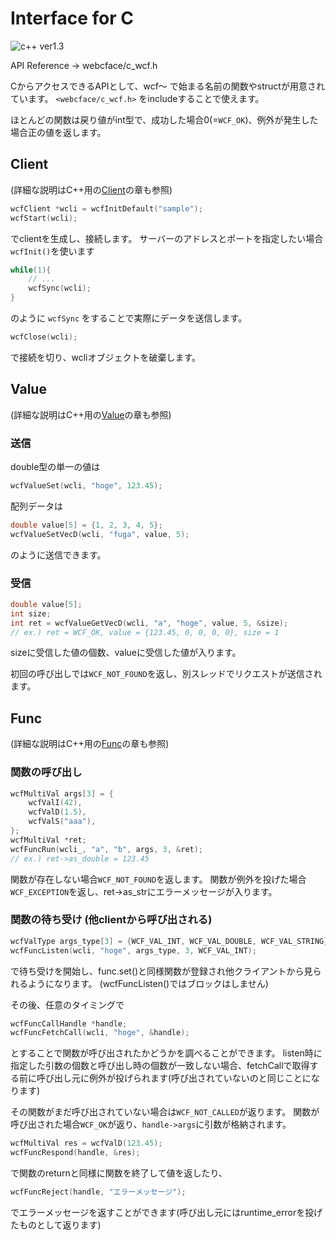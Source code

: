 # Interface for C
![c++ ver1.3](https://img.shields.io/badge/1.3~-00599c?logo=C%2B%2B)

API Reference → webcface/c_wcf.h

CからアクセスできるAPIとして、wcf〜 で始まる名前の関数やstructが用意されています。
`<webcface/c_wcf.h>` をincludeすることで使えます。

ほとんどの関数は戻り値がint型で、成功した場合0(=`WCF_OK`)、例外が発生した場合正の値を返します。

## Client

(詳細な説明はC++用の[Client](01_client.md)の章も参照)

```c
wcfClient *wcli = wcfInitDefault("sample");
wcfStart(wcli);
```
でclientを生成し、接続します。
サーバーのアドレスとポートを指定したい場合`wcfInit()`を使います

```c
while(1){
    // ...
    wcfSync(wcli);
}
```
のように `wcfSync` をすることで実際にデータを送信します。

```c
wcfClose(wcli);
```
で接続を切り、wcliオブジェクトを破棄します。

## Value

(詳細な説明はC++用の[Value](10_value.md)の章も参照)

### 送信

double型の単一の値は
```c
wcfValueSet(wcli, "hoge", 123.45);
```

配列データは
```c
double value[5] = {1, 2, 3, 4, 5};
wcfValueSetVecD(wcli, "fuga", value, 5);
```
のように送信できます。

### 受信

```c
double value[5];
int size;
int ret = wcfValueGetVecD(wcli, "a", "hoge", value, 5, &size);
// ex.) ret = WCF_OK, value = {123.45, 0, 0, 0, 0}, size = 1
```
sizeに受信した値の個数、valueに受信した値が入ります。

初回の呼び出しでは`WCF_NOT_FOUND`を返し、別スレッドでリクエストが送信されます。

## Func

(詳細な説明はC++用の[Func](30_func.md)の章も参照)

### 関数の呼び出し

```c
wcfMultiVal args[3] = {
    wcfValI(42),
    wcfValD(1.5),
    wcfValS("aaa"),
};
wcfMultiVal *ret;
wcfFuncRun(wcli_, "a", "b", args, 3, &ret);
// ex.) ret->as_double = 123.45
```
関数が存在しない場合`WCF_NOT_FOUND`を返します。
関数が例外を投げた場合`WCF_EXCEPTION`を返し、ret->as_strにエラーメッセージが入ります。

### 関数の待ち受け (他clientから呼び出される)

```c
wcfValType args_type[3] = {WCF_VAL_INT, WCF_VAL_DOUBLE, WCF_VAL_STRING};
wcfFuncListen(wcli, "hoge", args_type, 3, WCF_VAL_INT);
```
で待ち受けを開始し、func.set()と同様関数が登録され他クライアントから見られるようになります。
(wcfFuncListen()ではブロックはしません)

その後、任意のタイミングで
```c
wcfFuncCallHandle *handle;
wcfFuncFetchCall(wcli, "hoge", &handle);
```
とすることで関数が呼び出されたかどうかを調べることができます。
listen時に指定した引数の個数と呼び出し時の個数が一致しない場合、fetchCallで取得する前に呼び出し元に例外が投げられます(呼び出されていないのと同じことになります)

その関数がまだ呼び出されていない場合は`WCF_NOT_CALLED`が返ります。
関数が呼び出された場合`WCF_OK`が返り、`handle->args`に引数が格納されます。
```c
wcfMultiVal res = wcfValD(123.45);
wcfFuncRespond(handle, &res);
```
で関数のreturnと同様に関数を終了して値を返したり、
```c
wcfFuncReject(handle, "エラーメッセージ");
```
でエラーメッセージを返すことができます(呼び出し元にはruntime_errorを投げたものとして返ります)

